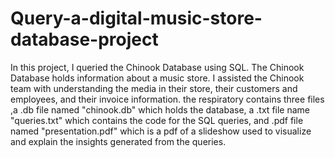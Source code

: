 # Query-a-digital-music-store-database-project
In this project, I queried the Chinook Database using SQL. The Chinook Database holds information about a music store. I assisted the Chinook team with understanding the media in their store, their customers and employees, and their invoice information.
the respiratory contains three files ,a .db file named "chinook.db" which holds the database, a .txt file name "queries.txt" which contains the code for the SQL queries, and .pdf file named "presentation.pdf" which is a pdf of a slideshow used to visualize and explain the insights generated from the queries.
